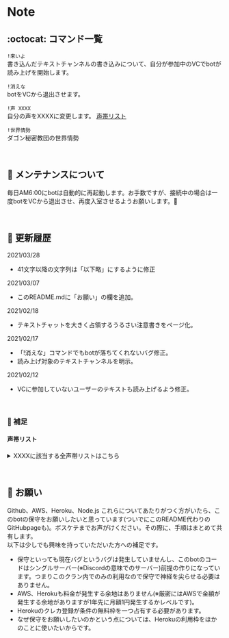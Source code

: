 # Note  

## :octocat: コマンド一覧

`!来いよ`  
書き込んだテキストチャンネルの書き込みについて、自分が参加中のVCでbotが読み上げを開始します。

`!消えな`  
botをVCから退出させます。

`!声 XXXX`  
自分の声をXXXXに変更します。 [声帯リスト](#声帯リスト)

`!世界情勢`  
ダゴン秘密教団の世界情勢

&nbsp;
## :wrench: メンテナンスについて

毎日AM6:00にbotは自動的に再起動します。お手数ですが、接続中の場合は一度botをVCから退出させ、再度入室させるようお願いします。:ant:

&nbsp;
## :date: 更新履歴

2021/03/28

- 41文字以降の文字列は「以下略」にするように修正

2021/03/07

- このREADME.mdに「お願い」の欄を追加。

2021/02/18

- テキストチャットを大きく占領するうるさい注意書きをページ化。

2021/02/17

- 「!消えな」コマンドでもbotが落ちてくれないバグ修正。
- 読み上げ対象のテキストチャンネルを明示。

2021/02/12

- VCに参加していないユーザーのテキストも読み上げるよう修正。

&nbsp;
### :memo: 補足
#### 声帯リスト

<details>
<summary>XXXXに該当する全声帯リストはこちら</summary>
<div>
Aditi | Amy | Astrid | Bianca | Brian | Camila | Carla | Carmen | Celine | Chantal | Conchita | Cristiano | Dora | Emma | Enrique | Ewa | Filiz | Geraint | Giorgio | Gwyneth | Hans | Ines | Ivy | Jacek | Jan | Joanna | Joey | Justin | Karl | Kendra | Kevin | Kimberly | Lea | Liv | Lotte | Lucia | Lupe | Mads | Maja | Marlene | Mathieu | Matthew | Maxim | Mia | Miguel | Mizuki | Naja | Nicole | Penelope | Raveena | Ricardo | Ruben | Russell | Salli | Seoyeon | Takumi | Tatyana | Vicki | Vitoria | Zeina | Zhiyu
</div>
</details>
  
&nbsp;  
## :bow: お願い
Github、AWS、Heroku、Node.js これらについてあたりがつく方がいたら、このbotの保守をお願いしたいと思っています(ついでにこのREADME代わりのGitHubpageも)。ボスケテまでお声がけください。その際に、手順はまとめて共有します。  
以下は少しでも興味を持っていただいた方への補足です。

- 保守といっても現在バグというバグは発生していませんし、このbotのコードはシングルサーバー(※Discordの意味でのサーバー)前提の作りになっています。つまりこのクラン内でのみの利用なので保守で神経を尖らせる必要はありません。
- AWS、Herokuも料金が発生する余地はありません(※厳密にはAWSで金額が発生する余地がありますが1年先に月額1円発生するかレベルです)。
- Herokuのクレカ登録が条件の無料枠を一つ占有する必要があります。
- なぜ保守をお願いしたいのかという点については、Herokuの利用枠をほかのことに使いたいからです。
